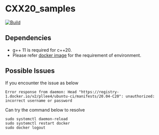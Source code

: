 # CXX20_samples

[![Build](https://github.com/pllee4/cxx20_samples/actions/workflows/build.yml/badge.svg)](https://github.com/pllee4/cxx20_samples/actions/workflows/build.yml)

## Dependencies
- g++ 11 is required for c++20.
- Please refer [docker image](https://github.com/pllee4/docker/blob/master/ubuntu-ci/Dockerfile.20.04-C20) for the requirement of environment.

## Possible Issues
If you encounter the issue as below
```
Error response from daemon: Head "https://registry-1.docker.io/v2/pllee4/ubuntu-ci/manifests/20.04-C20": unauthorized: incorrect username or password
```

Can try the command below to resolve
```
sudo systemctl daemon-reload
sudo systemctl restart docker
sudo docker logout
```